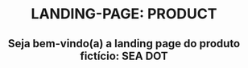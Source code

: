 <h1 align="center">LANDING-PAGE: PRODUCT</h1>

<h2 align="center">Seja bem-vindo(a) a landing page do produto fictício: SEA DOT</h2>

